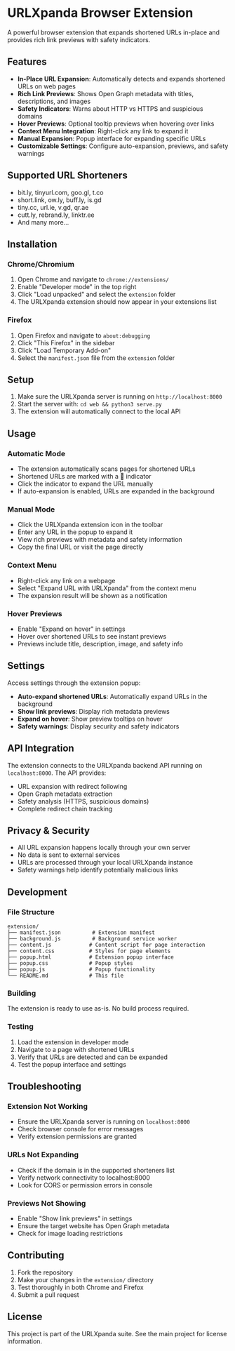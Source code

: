 # URLXpanda Browser Extension

A powerful browser extension that expands shortened URLs in-place and provides rich link previews with safety indicators.

## Features

- **In-Place URL Expansion**: Automatically detects and expands shortened URLs on web pages
- **Rich Link Previews**: Shows Open Graph metadata with titles, descriptions, and images
- **Safety Indicators**: Warns about HTTP vs HTTPS and suspicious domains
- **Hover Previews**: Optional tooltip previews when hovering over links
- **Context Menu Integration**: Right-click any link to expand it
- **Manual Expansion**: Popup interface for expanding specific URLs
- **Customizable Settings**: Configure auto-expansion, previews, and safety warnings

## Supported URL Shorteners

- bit.ly, tinyurl.com, goo.gl, t.co
- short.link, ow.ly, buff.ly, is.gd
- tiny.cc, url.ie, v.gd, qr.ae
- cutt.ly, rebrand.ly, linktr.ee
- And many more...

## Installation

### Chrome/Chromium
1. Open Chrome and navigate to `chrome://extensions/`
2. Enable "Developer mode" in the top right
3. Click "Load unpacked" and select the `extension` folder
4. The URLXpanda extension should now appear in your extensions list

### Firefox
1. Open Firefox and navigate to `about:debugging`
2. Click "This Firefox" in the sidebar
3. Click "Load Temporary Add-on"
4. Select the `manifest.json` file from the `extension` folder

## Setup

1. Make sure the URLXpanda server is running on `http://localhost:8000`
2. Start the server with: `cd web && python3 serve.py`
3. The extension will automatically connect to the local API

## Usage

### Automatic Mode
- The extension automatically scans pages for shortened URLs
- Shortened URLs are marked with a 🔗 indicator
- Click the indicator to expand the URL manually
- If auto-expansion is enabled, URLs are expanded in the background

### Manual Mode
- Click the URLXpanda extension icon in the toolbar
- Enter any URL in the popup to expand it
- View rich previews with metadata and safety information
- Copy the final URL or visit the page directly

### Context Menu
- Right-click any link on a webpage
- Select "Expand URL with URLXpanda" from the context menu
- The expansion result will be shown as a notification

### Hover Previews
- Enable "Expand on hover" in settings
- Hover over shortened URLs to see instant previews
- Previews include title, description, image, and safety info

## Settings

Access settings through the extension popup:

- **Auto-expand shortened URLs**: Automatically expand URLs in the background
- **Show link previews**: Display rich metadata previews
- **Expand on hover**: Show preview tooltips on hover
- **Safety warnings**: Display security and safety indicators

## API Integration

The extension connects to the URLXpanda backend API running on `localhost:8000`. The API provides:

- URL expansion with redirect following
- Open Graph metadata extraction
- Safety analysis (HTTPS, suspicious domains)
- Complete redirect chain tracking

## Privacy & Security

- All URL expansion happens locally through your own server
- No data is sent to external services
- URLs are processed through your local URLXpanda instance
- Safety warnings help identify potentially malicious links

## Development

### File Structure
```
extension/
├── manifest.json          # Extension manifest
├── background.js          # Background service worker
├── content.js            # Content script for page interaction
├── content.css           # Styles for page elements
├── popup.html            # Extension popup interface
├── popup.css             # Popup styles
├── popup.js              # Popup functionality
└── README.md             # This file
```

### Building
The extension is ready to use as-is. No build process required.

### Testing
1. Load the extension in developer mode
2. Navigate to a page with shortened URLs
3. Verify that URLs are detected and can be expanded
4. Test the popup interface and settings

## Troubleshooting

### Extension Not Working
- Ensure the URLXpanda server is running on `localhost:8000`
- Check browser console for error messages
- Verify extension permissions are granted

### URLs Not Expanding
- Check if the domain is in the supported shorteners list
- Verify network connectivity to localhost:8000
- Look for CORS or permission errors in console

### Previews Not Showing
- Enable "Show link previews" in settings
- Ensure the target website has Open Graph metadata
- Check for image loading restrictions

## Contributing

1. Fork the repository
2. Make your changes in the `extension/` directory
3. Test thoroughly in both Chrome and Firefox
4. Submit a pull request

## License

This project is part of the URLXpanda suite. See the main project for license information.

